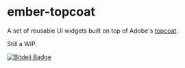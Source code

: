 # ember-topcoat

A set of reusable UI widgets built on top of Adobe's [topcoat](http://topcoat.io/).

Still a WIP.

[![Bitdeli Badge](https://d2weczhvl823v0.cloudfront.net/ebryn/ember-topcoat/trend.png)](https://bitdeli.com/free "Bitdeli Badge")
